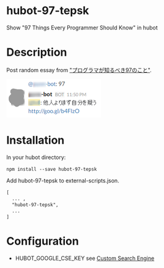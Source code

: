 # hubot-97-tepsk
Show "97 Things Every Programmer Should Know" in hubot

# Description
Post random essay from ["プログラマが知るべき97のこと"](https://ja.m.wikisource.org/wiki/プログラマが知るべき97のこと).

![slack.png](images/slack.png)

# Installation

In your hubot directory:

```shell-session
npm install --save hubot-97-tepsk
```
Add hubot-97-tepsk to external-scripts.json.

```
[
  ... ,
  "hubot-97-tepsk",
  ...
]
```

# Configuration
* HUBOT_GOOGLE_CSE_KEY
see [Custom Search Engine](https://github.com/hubot-scripts/hubot-google-images/blob/master/README.md#custom-search-engine)

